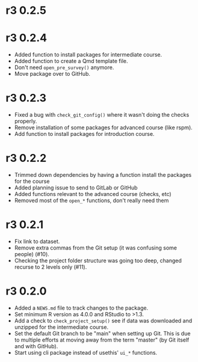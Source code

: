 # r3 0.2.5

# r3 0.2.4

-   Added function to install packages for intermediate course.
-   Added function to create a Qmd template file.
-   Don't need `open_pre_survey()` anymore.
-   Move package over to GitHub.

# r3 0.2.3

-   Fixed a bug with `check_git_config()` where it wasn't doing the
    checks properly.
-   Remove installation of some packages for advanced course (like
    rspm).
-   Add function to install packages for introduction course.

# r3 0.2.2

-   Trimmed down dependencies by having a function install the packages
    for the course
-   Added planning issue to send to GitLab or GitHub
-   Added functions relevant to the advanced course (checks, etc)
-   Removed most of the `open_*` functions, don't really need them

# r3 0.2.1

-   Fix link to dataset.
-   Remove extra commas from the Git setup (it was confusing some
    people) (#10).
-   Checking the project folder structure was going too deep, changed
    recurse to 2 levels only (#11).

# r3 0.2.0

-   Added a `NEWS.md` file to track changes to the package.
-   Set minimum R version as 4.0.0 and RStudio to \>1.3.
-   Add a check to `check_project_setup()` see if data was downloaded
    and unzipped for the intermediate course.
-   Set the default Git branch to be "main" when setting up Git. This is
    due to multiple efforts at moving away from the term "master" (by
    Git itself and with GitHub).
-   Start using cli package instead of usethis' `ui_*` functions.
